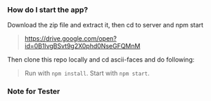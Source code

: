 ### How do I start the app?

Download the zip file and extract it, then cd to server and npm start

> https://drive.google.com/open?id=0B1lvgBSvt9g2X0phd0NseGFQMnM

Then clone this repo locally and cd ascii-faces and do following:

> Run with `npm install`.
> Start with `npm start`.

### Note for Tester
